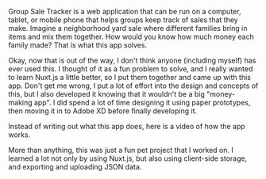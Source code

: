 <script lang="ts">
  import SEO from "$components/SEO.svelte"
</script>

<SEO title="Group Sale Tracker" />

Group Sale Tracker is a web application that can be run on a computer, tablet, or mobile phone that helps groups keep track of sales that they make. Imagine a neighborhood yard sale where different families bring in items and mix them together. How would you know how much money each family made? That is what this app solves.

<!-- Group Sale Tracker screenshot -->

Okay, now that is out of the way, I don't think anyone (including myself) has ever used this. I thought of it as a fun problem to solve, and I really wanted to learn Nuxt.js a little better, so I put them together and came up with this app. Don't get me wrong, I put a lot of effort into the design and concepts of this, but I also developed it knowing that it wouldn't be a big "money-making app". I did spend a lot of time designing it using paper prototypes, then moving it in to Adobe XD before finally developing it.

Instead of writing out what this app does, here is a video of how the app works.

<!-- video -->

More than anything, this was just a fun pet project that I worked on. I learned a lot not only by using Nuxt.js, but also using client-side storage, and exporting and uploading JSON data.

